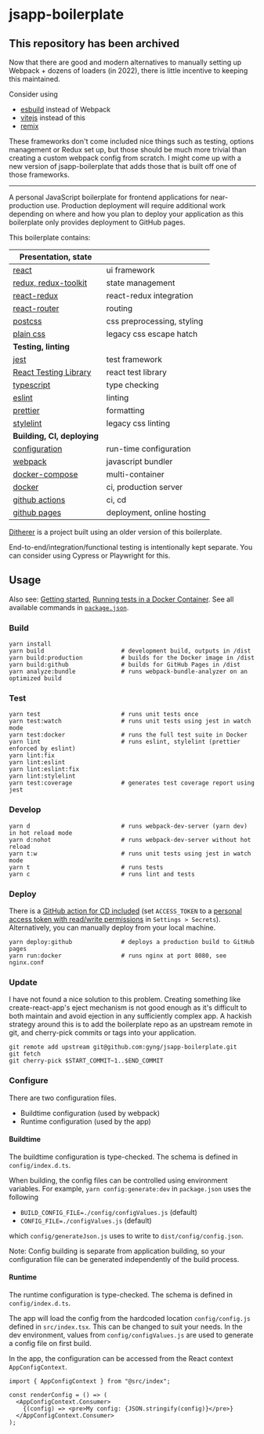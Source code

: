 # jsapp-boilerplate

## This repository has been archived

Now that there are good and modern alternatives to manually setting up Webpack + dozens of loaders (in 2022), there is little incentive to keeping this maintained.

Consider using

- [esbuild](https://esbuild.github.io/) instead of Webpack
- [vitejs](https://vitejs.dev/) instead of this
- [remix](https://remix.run/)

These frameworks don't come included nice things such as testing, options management or Redux set up, but those should be much more trivial than creating a custom webpack config from scratch. I might come up with a new version of jsapp-boilerplate that adds those that is built off one of those frameworks.

---

A personal JavaScript boilerplate for frontend applications for near-production use. Production deployment will require additional work depending on where and how you plan to deploy your application as this boilerplate only provides deployment to GitHub pages.

This boilerplate contains:

| **Presentation, state**                                            |                            |
| ------------------------------------------------------------------ | -------------------------- |
| [react](https://facebook.github.io/react/docs/hello-world.html)    | ui framework               |
| [redux, redux-toolkit](http://redux.js.org/)                       | state management           |
| [react-redux](http://redux.js.org/docs/basics/UsageWithReact.html) | react-redux integration    |
| [react-router](https://github.com/ReactTraining/react-router)      | routing                    |
| [postcss](https://github.com/postcss/postcss)                      | css preprocessing, styling |
| [plain css](https://developer.mozilla.org/en-US/docs/Web/CSS)      | legacy css escape hatch    |
| **Testing, linting**                                               |                            |
| [jest](https://jestjs.io/)                                         | test framework             |
| [React Testing Library](https://testing-library.com/)              | react test library         |
| [typescript](https://www.typescriptlang.org/docs/home.html)        | type checking              |
| [eslint](http://eslint.org/docs/rules/)                            | linting                    |
| [prettier](https://github.com/prettier/prettier/)                  | formatting                 |
| [stylelint](https://stylelint.io/user-guide/)                      | legacy css linting         |
| **Building, CI, deploying**                                        |                            |
| [configuration](config/configValues.js)                            | run-time configuration     |
| [webpack](https://webpack.js.org/concepts/)                        | javascript bundler         |
| [docker-compose](https://docs.docker.com/compose/compose-file/)    | multi-container            |
| [docker](https://docs.docker.com/engine/reference/builder/)        | ci, production server      |
| [github actions](https://github.com/features/actions)              | ci, cd                     |
| [github pages](https://pages.github.com/)                          | deployment, online hosting |

[Ditherer](https://github.com/gyng/ditherer) is a project built using an older version of this boilerplate.

End-to-end/integration/functional testing is intentionally kept separate. You can consider using Cypress or Playwright for this.

## Usage

Also see: [Getting started](doc/getting_started.md), [Running tests in a Docker Container](doc/docker_tests.md). See all available commands in [`package.json`](package.json).

### Build

    yarn install
    yarn build                      # development build, outputs in /dist
    yarn build:production           # builds for the Docker image in /dist
    yarn build:github               # builds for GitHub Pages in /dist
    yarn analyze:bundle             # runs webpack-bundle-analyzer on an optimized build

### Test

    yarn test                       # runs unit tests once
    yarn test:watch                 # runs unit tests using jest in watch mode
    yarn test:docker                # runs the full test suite in Docker
    yarn lint                       # runs eslint, stylelint (prettier enforced by eslint)
    yarn lint:fix
    yarn lint:eslint
    yarn lint:eslint:fix
    yarn lint:stylelint
    yarn test:coverage              # generates test coverage report using jest

### Develop

    yarn d                          # runs webpack-dev-server (yarn dev) in hot reload mode
    yarn d:nohot                    # runs webpack-dev-server without hot reload
    yarn t:w                        # runs unit tests using jest in watch mode
    yarn t                          # runs tests
    yarn c                          # runs lint and tests

### Deploy

There is a [GitHub action for CD included](.github/workflows/deploy.yml) (set `ACCESS_TOKEN` to a [personal access token with read/write permissions](https://help.github.com/en/articles/creating-a-personal-access-token-for-the-command-line) in `Settings > Secrets`). Alternatively, you can manually deploy from your local machine.

    yarn deploy:github              # deploys a production build to GitHub pages
    yarn run:docker                 # runs nginx at port 8080, see nginx.conf

### Update

I have not found a nice solution to this problem. Creating something like create-react-app's eject mechanism is not good enough as it's difficult to both maintain and avoid ejection in any sufficiently complex app. A hackish strategy around this is to add the boilerplate repo as an upstream remote in git, and cherry-pick commits or tags into your application.

    git remote add upstream git@github.com:gyng/jsapp-boilerplate.git
    git fetch
    git cherry-pick $START_COMMIT~1..$END_COMMIT

### Configure

There are two configuration files.

- Buildtime configuration (used by webpack)
- Runtime configuration (used by the app)

#### Buildtime

The buildtime configuration is type-checked. The schema is defined in `config/index.d.ts`.

When building, the config files can be controlled using environment variables. For example, `yarn config:generate:dev` in `package.json` uses the following

- `BUILD_CONFIG_FILE=./config/configValues.js` (default)
- `CONFIG_FILE=./configValues.js` (default)

which `config/generateJson.js` uses to write to `dist/config/config.json`.

Note: Config building is separate from application building, so your configuration file can be generated independently of the build process.

#### Runtime

The runtime configuration is type-checked. The schema is defined in `config/index.d.ts`.

The app will load the config from the hardcoded location `config/config.js` defined in `src/index.tsx`. This can be changed to suit your needs. In the dev environment, values from `config/configValues.js` are used to generate a config file on first build.

In the app, the configuration can be accessed from the React context `AppConfigContext`.

```tsx
import { AppConfigContext } from "@src/index";

const renderConfig = () => (
  <AppConfigContext.Consumer>
    {(config) => <pre>My config: {JSON.stringify(config)}</pre>}
  </AppConfigContext.Consumer>
);
```
